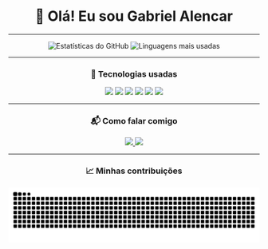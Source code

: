 <h1 align="center">👋 Olá! Eu sou Gabriel Alencar</h1>

---

<p align="center"> 
<img height="160em" src="https://github-readme-stats.vercel.app/api?username=GabrielAlenc&show_icons=true&theme=tokyonight" alt="Estatísticas do GitHub"/> 
<img height="160em" src="https://github-readme-stats.vercel.app/api/top-langs/?username=GabrielAlenc&layout=compact&theme=tokyonight" alt="Linguagens mais usadas"/> 
</p>


---

<h3 align="center">🚀 Tecnologias usadas</h3>

<p align="center">
  <img src="https://img.shields.io/badge/HTML5-E34F26?style=for-the-badge&logo=html5&logoColor=white"/>
  <img src="https://img.shields.io/badge/CSS3-1572B6?style=for-the-badge&logo=css3&logoColor=white"/>
  <img src="https://img.shields.io/badge/JavaScript-F7DF1E?style=for-the-badge&logo=javascript&logoColor=black"/>
  <img src="https://img.shields.io/badge/React-20232A?style=for-the-badge&logo=react&logoColor=61DAFB"/>
  <img src="https://img.shields.io/badge/Python-3776AB?style=for-the-badge&logo=python&logoColor=white"/>
  <img src="https://img.shields.io/badge/Bootstrap-563D7C?style=for-the-badge&logo=bootstrap&logoColor=white"/>
</p>

---

<h3 align="center">📬 Como falar comigo</h3>

<p align="center">
  <a href="mailto:alencarbiel65@gmail.com">
    <img src="https://img.shields.io/badge/Gmail-D14836?style=for-the-badge&logo=gmail&logoColor=white"/>
  </a>
  <a href="https://instagram.com/biel.ssj9" target="_blank">
    <img src="https://img.shields.io/badge/Instagram-E4405F?style=for-the-badge&logo=instagram&logoColor=white"/>
  </a>
</p>

---

<h3 align="center">📈 Minhas contribuições</h3>

<p align="center">
  <img src="https://github.com/GabrielAlenc/GabrielAlenc/blob/output/snake.svg" alt="Snake animation"/>
</p>
